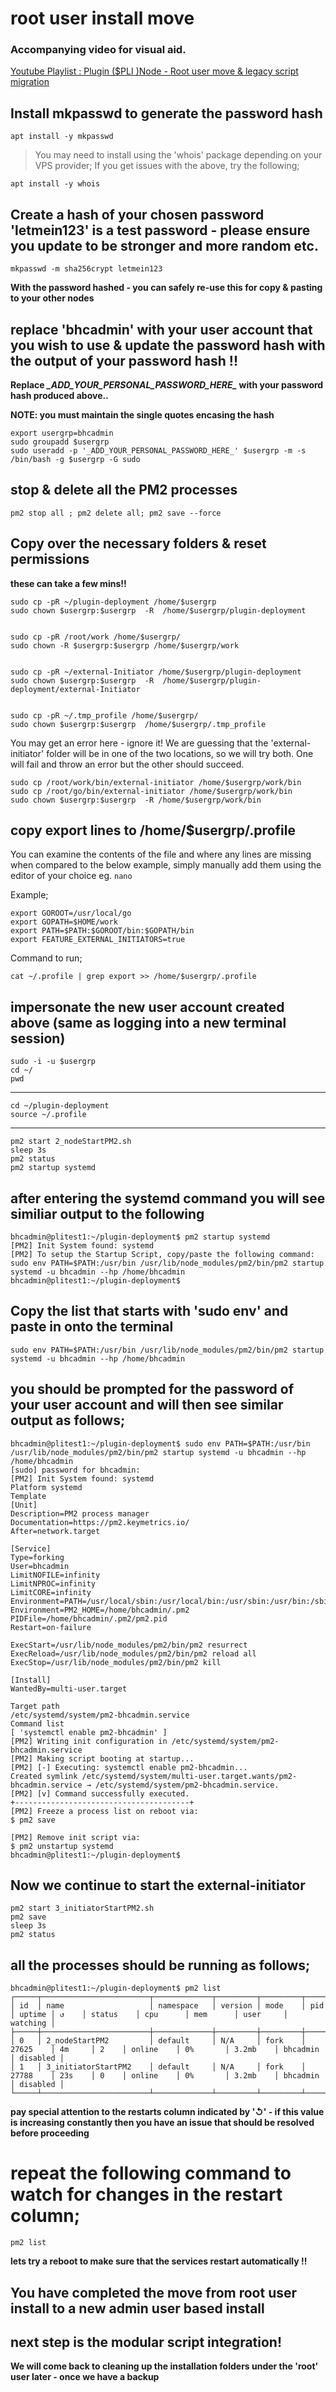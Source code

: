 #  root user install move

### Accompanying video for visual aid.

[Youtube Playlist : Plugin ($PLI )Node - Root user move & legacy script migration](https://www.youtube.com/watch?v=jq9mDfvptGw&list=PL2_76-uvpc8zOFfuAIVaEI2YJr0JGlXPo)


## Install mkpasswd to generate the password hash

    apt install -y mkpasswd

> You may need to install using the 'whois' package depending on your VPS provider; If you get issues with the above, try the following;

    apt install -y whois


## Create a hash of your chosen password 'letmein123' is a test password - please ensure you update to be stronger and more random etc.

    mkpasswd -m sha256crypt letmein123

**With the password hashed - you can safely re-use this for copy & pasting to your other nodes**


## replace 'bhcadmin' with your user account that you wish to use & update the password hash with the output of your password hash !!  

**Replace _\_ADD\_YOUR\_PERSONAL\_PASSWORD\_HERE\__ with your password hash produced above..**

**NOTE: you must maintain the single quotes encasing the hash**


    export usergrp=bhcadmin
    sudo groupadd $usergrp
    sudo useradd -p '_ADD_YOUR_PERSONAL_PASSWORD_HERE_' $usergrp -m -s /bin/bash -g $usergrp -G sudo



## stop & delete all the PM2 processes

    pm2 stop all ; pm2 delete all; pm2 save --force



## Copy over the necessary folders & reset permissions

**these can take a few mins!!**


    sudo cp -pR ~/plugin-deployment /home/$usergrp
    sudo chown $usergrp:$usergrp  -R  /home/$usergrp/plugin-deployment


    sudo cp -pR /root/work /home/$usergrp/
    sudo chown -R $usergrp:$usergrp /home/$usergrp/work


    sudo cp -pR ~/external-Initiator /home/$usergrp/plugin-deployment
    sudo chown $usergrp:$usergrp  -R  /home/$usergrp/plugin-deployment/external-Initiator


    sudo cp -pR ~/.tmp_profile /home/$usergrp/
    sudo chown $usergrp:$usergrp  /home/$usergrp/.tmp_profile



You may get an error here - ignore it!  We are guessing that the 'external-initiator' folder will be in one of the two locations, so we will try both. One will fail and throw an error but the other should succeed.

    sudo cp /root/work/bin/external-initiator /home/$usergrp/work/bin
    sudo cp /root/go/bin/external-initiator /home/$usergrp/work/bin
    sudo chown $usergrp:$usergrp  -R /home/$usergrp/work/bin



## copy export lines to /home/$usergrp/.profile

You can examine the contents of the file and where any lines are missing when compared to the below example, simply manually add them using the editor of your choice eg. `nano`

Example;

    export GOROOT=/usr/local/go
    export GOPATH=$HOME/work
    export PATH=$PATH:$GOROOT/bin:$GOPATH/bin
    export FEATURE_EXTERNAL_INITIATORS=true


Command to run;

    cat ~/.profile | grep export >> /home/$usergrp/.profile



## impersonate the new user account created above (same as logging into a new terminal session)

    sudo -i -u $usergrp
    cd ~/
    pwd

---

    cd ~/plugin-deployment
    source ~/.profile

---

    pm2 start 2_nodeStartPM2.sh
    sleep 3s
    pm2 status
    pm2 startup systemd

## after entering the systemd command you will see similiar output to the following

```
bhcadmin@plitest1:~/plugin-deployment$ pm2 startup systemd
[PM2] Init System found: systemd
[PM2] To setup the Startup Script, copy/paste the following command:
sudo env PATH=$PATH:/usr/bin /usr/lib/node_modules/pm2/bin/pm2 startup systemd -u bhcadmin --hp /home/bhcadmin
bhcadmin@plitest1:~/plugin-deployment$
```


## Copy the list that starts with 'sudo env' and paste in onto the terminal

```
sudo env PATH=$PATH:/usr/bin /usr/lib/node_modules/pm2/bin/pm2 startup systemd -u bhcadmin --hp /home/bhcadmin
```

## you should be prompted for the password of your user account and will then see similar output as follows;

```
bhcadmin@plitest1:~/plugin-deployment$ sudo env PATH=$PATH:/usr/bin /usr/lib/node_modules/pm2/bin/pm2 startup systemd -u bhcadmin --hp /home/bhcadmin
[sudo] password for bhcadmin:
[PM2] Init System found: systemd
Platform systemd
Template
[Unit]
Description=PM2 process manager
Documentation=https://pm2.keymetrics.io/
After=network.target

[Service]
Type=forking
User=bhcadmin
LimitNOFILE=infinity
LimitNPROC=infinity
LimitCORE=infinity
Environment=PATH=/usr/local/sbin:/usr/local/bin:/usr/sbin:/usr/bin:/sbin:/bin:/snap/bin:/usr/local/go/bin:/home/bhcadmin/work/bin:/usr/local/go/bin:/home/bhcadmin/work/bin:/usr/bin:/bin:/usr/local/sbin:/usr/local/bin:/usr/sbin:/usr/bin
Environment=PM2_HOME=/home/bhcadmin/.pm2
PIDFile=/home/bhcadmin/.pm2/pm2.pid
Restart=on-failure

ExecStart=/usr/lib/node_modules/pm2/bin/pm2 resurrect
ExecReload=/usr/lib/node_modules/pm2/bin/pm2 reload all
ExecStop=/usr/lib/node_modules/pm2/bin/pm2 kill

[Install]
WantedBy=multi-user.target

Target path
/etc/systemd/system/pm2-bhcadmin.service
Command list
[ 'systemctl enable pm2-bhcadmin' ]
[PM2] Writing init configuration in /etc/systemd/system/pm2-bhcadmin.service
[PM2] Making script booting at startup...
[PM2] [-] Executing: systemctl enable pm2-bhcadmin...
Created symlink /etc/systemd/system/multi-user.target.wants/pm2-bhcadmin.service → /etc/systemd/system/pm2-bhcadmin.service.
[PM2] [v] Command successfully executed.
+---------------------------------------+
[PM2] Freeze a process list on reboot via:
$ pm2 save

[PM2] Remove init script via:
$ pm2 unstartup systemd
bhcadmin@plitest1:~/plugin-deployment$
```


## Now we continue to start the external-initiator

```
pm2 start 3_initiatorStartPM2.sh
pm2 save
sleep 3s
pm2 status
```


## all the processes should be running as follows;

```
bhcadmin@plitest1:~/plugin-deployment$ pm2 list
┌─────┬────────────────────────┬─────────────┬─────────┬─────────┬──────────┬────────┬──────┬───────────┬──────────┬──────────┬──────────┬──────────┐
│ id  │ name                   │ namespace   │ version │ mode    │ pid      │ uptime │ ↺    │ status    │ cpu      │ mem      │ user     │ watching │
├─────┼────────────────────────┼─────────────┼─────────┼─────────┼──────────┼────────┼──────┼───────────┼──────────┼──────────┼──────────┼──────────┤
│ 0   │ 2_nodeStartPM2         │ default     │ N/A     │ fork    │ 27625    │ 4m     │ 2    │ online    │ 0%       │ 3.2mb    │ bhcadmin │ disabled │
│ 1   │ 3_initiatorStartPM2    │ default     │ N/A     │ fork    │ 27788    │ 23s    │ 0    │ online    │ 0%       │ 3.2mb    │ bhcadmin │ disabled │
└─────┴────────────────────────┴─────────────┴─────────┴─────────┴──────────┴────────┴──────┴───────────┴──────────┴──────────┴──────────┴──────────┘

```

**pay special attention to the restarts column indicated by '↺' - if this value is increasing constantly then you have an issue that should be resolved before proceeding**


# repeat the following command to watch for changes in the restart column;
```
pm2 list
```


**lets try a reboot to make sure that the services restart automatically !!**

## You have completed the move from root user install to a new admin user based install
## next step is the modular script integration!


**We will come back to cleaning up the installation folders under the 'root' user later - once we have a backup**